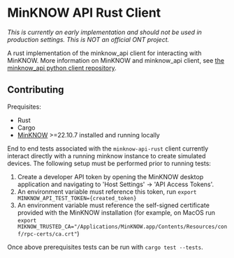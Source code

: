 # MinKNOW API Rust Client

*This is currently an early implementation and should not be used in production settings. This is NOT an official ONT project.*

A rust implementation of the minknow_api client for interacting with MinKNOW. More information on MinKNOW and minknow_api client, see [the minknow_api python client repository](https://github.com/nanoporetech/minknow_api).

## Contributing

Prequisites:

* Rust
* Cargo
* [MinKNOW](https://community.nanoporetech.com/docs/prepare/library_prep_protocols/Guppy-protocol/v/gpb_2003_v1_revan_14dec2018/guppy-for-macos) >=22.10.7 installed and running locally

End to end tests associated with the `minknow-api-rust` client currently interact directly with a running minknow instance to create simulated devices. The following setup must be performed prior to running tests:

1. Create a developer API token by opening the MinKNOW desktop application and navigating to 'Host Settings' -> 'API Access Tokens'.
1. An environment variable must reference this token, run `export MINKNOW_API_TEST_TOKEN={created_token}`
1. An environment variable must reference the self-signed certificate provided with the MinKNOW installation (for example, on MacOS run `export MIKNOW_TRUSTED_CA="/Applications/MinKNOW.app/Contents/Resources/conf/rpc-certs/ca.crt"`)

Once above prerequisites tests can be run with `cargo test --tests`.
